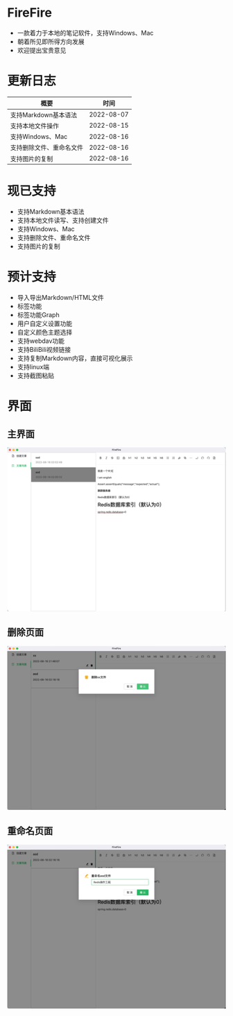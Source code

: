 # FireFire
* 一款着力于本地的笔记软件，支持Windows、Mac
* 朝着所见即所得方向发展
* 欢迎提出宝贵意见

# 更新日志
| 概要             | 时间         |
|----------------|------------|
| 支持Markdown基本语法  | 2022-08-07 |
| 支持本地文件操作      | 2022-08-15 |
| 支持Windows、Mac  | 2022-08-16 |
| 支持删除文件、重命名文件  | 2022-08-16 |
| 支持图片的复制 | 2022-08-16 |

# 现已支持
* 支持Markdown基本语法
* 支持本地文件读写、支持创建文件
* 支持Windows、Mac
* 支持删除文件、重命名文件
* 支持图片的复制

# 预计支持
* 导入导出Markdown/HTML文件
* 标签功能
* 标签功能Graph
* 用户自定义设置功能
* 自定义颜色主题选择
* 支持webdav功能
* 支持BiliBili视频链接
* 支持复制Markdown内容，直接可视化展示
* 支持linux端
* 支持截图粘贴


# 界面

## 主界面
![img.png](src/assets/main.png)

## 删除页面
![img.png](src/assets/delete.png)

## 重命名页面
![img.png](src/assets/rename.png)

